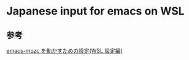 # Japanese input for emacs on WSL
## 参考
[emacs-mozc を動かすための設定(WSL 設定編)](https://www49.atwiki.jp/ntemacs/pages/61.html)